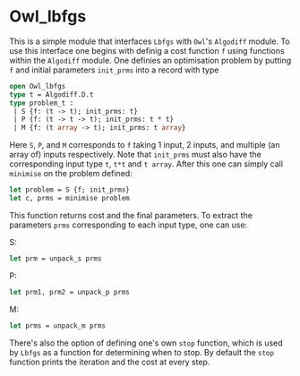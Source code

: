 # Owl_lbfgs

This is a simple module that interfaces `Lbfgs` with `Owl`'s `Algodiff` module.
To use this interface one begins with definig a cost function `f` using functions within the `Algodiff` module.
One definies an optimisation problem by putting `f` and initial parameters `init_prms` into a record with type
```ocaml
open Owl_lbfgs
type t = Algodiff.D.t
type problem_t : 
 | S {f: (t -> t); init_prms: t}
 | P {f: (t -> t -> t); init_prms: t * t} 
 | M {f: (t array -> t); init_prms: t array}
```
Here `S`, `P`, and `M` corresponds to `f` taking 1 input, 2 inputs, and multiple (an array of) inputs respectively. 
Note that `init_prms` must also have the corresponding input type `t`, `t*t` and `t array`.
After this one can simply call `minimise` on the problem defined:
```ocaml
let problem = S {f; init_prms}
let c, prms = minimise problem
```
This function returns cost and the final parameters. To extract the parameters `prms` corresponding to each input type, one can use:

S: 
```ocaml
let prm = unpack_s prms 
```
P:
```ocaml
let prm1, prm2 = unpack_p prms
```
M:
```ocaml
let prms = unpack_m prms
```

There's also the option of defining one's own `stop` function, which is used by `Lbfgs` as a function for determining when to stop. By default the `stop` function prints the iteration and the cost at every step.




